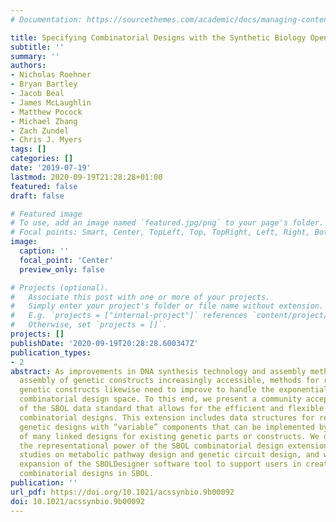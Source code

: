 ```yaml
---
# Documentation: https://sourcethemes.com/academic/docs/managing-content/

title: Specifying Combinatorial Designs with the Synthetic Biology Open Language (SBOL)
subtitle: ''
summary: ''
authors:
- Nicholas Roehner
- Bryan Bartley
- Jacob Beal
- James McLaughlin
- Matthew Pocock
- Michael Zhang
- Zach Zundel
- Chris J. Myers
tags: []
categories: []
date: '2019-07-19'
lastmod: 2020-09-19T21:28:28+01:00
featured: false
draft: false

# Featured image
# To use, add an image named `featured.jpg/png` to your page's folder.
# Focal points: Smart, Center, TopLeft, Top, TopRight, Left, Right, BottomLeft, Bottom, BottomRight.
image:
  caption: ''
  focal_point: 'Center'
  preview_only: false

# Projects (optional).
#   Associate this post with one or more of your projects.
#   Simply enter your project's folder or file name without extension.
#   E.g. `projects = ["internal-project"]` references `content/project/deep-learning/index.md`.
#   Otherwise, set `projects = []`.
projects: []
publishDate: '2020-09-19T20:28:28.600347Z'
publication_types:
- 2
abstract: As improvements in DNA synthesis technology and assembly methods make combinatorial
  assembly of genetic constructs increasingly accessible, methods for representing
  genetic constructs likewise need to improve to handle the exponential growth of
  combinatorial design space. To this end, we present a community accepted extension
  of the SBOL data standard that allows for the efficient and flexible encoding of
  combinatorial designs. This extension includes data structures for representing
  genetic designs with “variable” components that can be implemented by choosing one
  of many linked designs for existing genetic parts or constructs. We demonstrate
  the representational power of the SBOL combinatorial design extension through case
  studies on metabolic pathway design and genetic circuit design, and we report the
  expansion of the SBOLDesigner software tool to support users in creating and modifying
  combinatorial designs in SBOL.
publication: ''
url_pdf: https://doi.org/10.1021/acssynbio.9b00092
doi: 10.1021/acssynbio.9b00092
---
```

